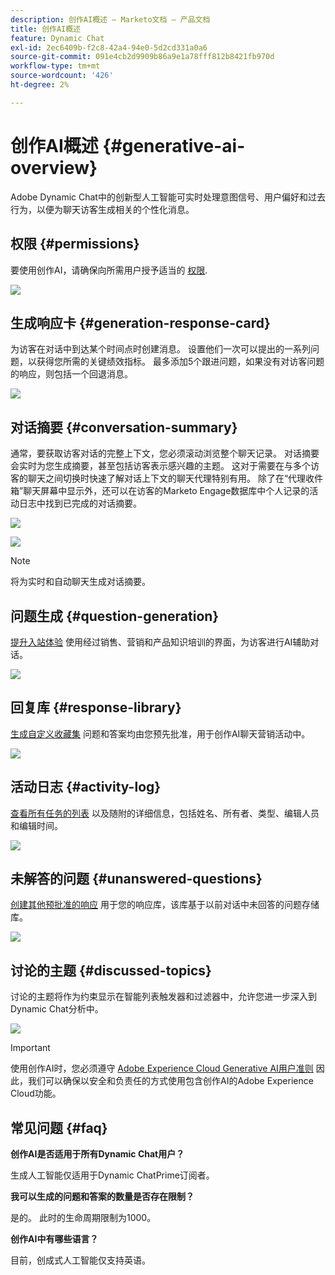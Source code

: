 ```yaml
---
description: 创作AI概述 — Marketo文档 — 产品文档
title: 创作AI概述
feature: Dynamic Chat
exl-id: 2ec6409b-f2c8-42a4-94e0-5d2cd331a0a6
source-git-commit: 091e4cb2d9909b86a9e1a78fff812b8421fb970d
workflow-type: tm+mt
source-wordcount: '426'
ht-degree: 2%

---
```


# 创作AI概述 {#generative-ai-overview}

Adobe Dynamic Chat中的创新型人工智能可实时处理意图信号、用户偏好和过去行为，以便为聊天访客生成相关的个性化消息。

## 权限 {#permissions}

要使用创作AI，请确保向所需用户授予适当的 [权限](/help/marketo/product-docs/demand-generation/dynamic-chat/setup-and-configuration/permissions.md).

![](assets/generative-ai-overview-1.png)

## 生成响应卡 {#generation-response-card}

为访客在对话中到达某个时间点时创建消息。 设置他们一次可以提出的一系列问题，以获得您所需的关键绩效指标。 最多添加5个跟进问题，如果没有对访客问题的响应，则包括一个回退消息。

![](assets/generative-ai-overview-2.png)

## 对话摘要 {#conversation-summary}

通常，要获取访客对话的完整上下文，您必须滚动浏览整个聊天记录。 对话摘要会实时为您生成摘要，甚至包括访客表示感兴趣的主题。 这对于需要在与多个访客的聊天之间切换时快速了解对话上下文的聊天代理特别有用。 除了在“代理收件箱”聊天屏幕中显示外，还可以在访客的Marketo Engage数据库中个人记录的活动日志中找到已完成的对话摘要。

![](assets/generative-ai-overview-3.png)

![](assets/generative-ai-overview-4.png)

>[!NOTE]
>
>将为实时和自动聊天生成对话摘要。

## 问题生成 {#question-generation}

[提升入站体验](/help/marketo/product-docs/demand-generation/dynamic-chat/generative-ai/question-generation.md) 使用经过销售、营销和产品知识培训的界面，为访客进行AI辅助对话。

![](assets/generative-ai-overview-5.png)

## 回复库 {#response-library}

[生成自定义收藏集](/help/marketo/product-docs/demand-generation/dynamic-chat/generative-ai/response-library.md) 问题和答案均由您预先批准，用于创作AI聊天营销活动中。

![](assets/generative-ai-overview-6.png)

## 活动日志 {#activity-log}

[查看所有任务的列表](/help/marketo/product-docs/demand-generation/dynamic-chat/generative-ai/activity-log.md) 以及随附的详细信息，包括姓名、所有者、类型、编辑人员和编辑时间。

![](assets/generative-ai-overview-7.png)

## 未解答的问题 {#unanswered-questions}

[创建其他预批准的响应](/help/marketo/product-docs/demand-generation/dynamic-chat/generative-ai/unanswered-questions.md) 用于您的响应库，该库基于以前对话中未回答的问题存储库。

![](assets/generative-ai-overview-8.png)

## 讨论的主题 {#discussed-topics}

讨论的主题将作为约束显示在智能列表触发器和过滤器中，允许您进一步深入到Dynamic Chat分析中。

![](assets/generative-ai-overview-9.png)

>[!IMPORTANT]
>
>使用创作AI时，您必须遵守 [Adobe Experience Cloud Generative AI用户准则](https://www.adobe.com/legal/licenses-terms/adobe-dx-gen-ai-user-guidelines.html) 因此，我们可以确保以安全和负责任的方式使用包含创作AI的Adobe Experience Cloud功能。

## 常见问题 {#faq}

**创作AI是否适用于所有Dynamic Chat用户？**

生成人工智能仅适用于Dynamic ChatPrime订阅者。

**我可以生成的问题和答案的数量是否存在限制？**

是的。 此时的生命周期限制为1000。

**创作AI中有哪些语言？**

目前，创成式人工智能仅支持英语。
